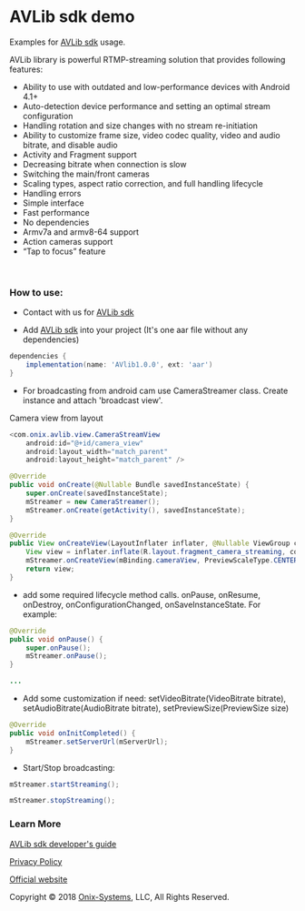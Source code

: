 AVLib sdk demo
============


Examples for [AVLib sdk](https://rtmplib-android.com) usage.


AVLib library is powerful RTMP-streaming solution that provides following features:

* Ability to use with outdated and low-performance devices with Android 4.1+
* Auto-detection device performance and setting an optimal stream configuration
* Handling rotation and size changes with no stream re-initiation
* Ability to customize frame size, video codec quality, video and audio bitrate, and disable audio
* Activity and Fragment support
* Decreasing bitrate when connection is slow
* Switching the main/front cameras
* Scaling types, aspect ratio correction, and full handling lifecycle
* Handling errors
* Simple interface
* Fast performance
* No dependencies
* Armv7a and armv8-64 support
* Action cameras support
* “Tap to focus” feature

<br>

<h3>How to use:</h3>

- Contact with us for [AVLib sdk](https://rtmplib-android.com)

- Add [AVLib sdk](https://rtmplib-android.com) into your project (It's one aar file without any dependencies)

```gradle
dependencies {
	implementation(name: 'AVlib1.0.0', ext: 'aar')
}
```
- For broadcasting from android cam use CameraStreamer class. Create instance and attach 'broadcast view'.

Camera view from layout 

```java
<com.onix.avlib.view.CameraStreamView
    android:id="@+id/camera_view"
    android:layout_width="match_parent"
    android:layout_height="match_parent" />
```


```java
@Override
public void onCreate(@Nullable Bundle savedInstanceState) {
    super.onCreate(savedInstanceState);
    mStreamer = new CameraStreamer();
    mStreamer.onCreate(getActivity(), savedInstanceState);
}
```

```java
@Override
public View onCreateView(LayoutInflater inflater, @Nullable ViewGroup container, @Nullable Bundle savedInstanceState) {
    View view = inflater.inflate(R.layout.fragment_camera_streaming, container, false);
    mStreamer.onCreateView(mBinding.cameraView, PreviewScaleType.CENTER_CROP);
    return view;
}
```

- add some required lifecycle method calls. onPause, onResume, onDestroy, onConfigurationChanged, onSaveInstanceState. For example:


```java
@Override
public void onPause() {
    super.onPause();
    mStreamer.onPause();
}

...
```

- Add some customization if need: setVideoBitrate(VideoBitrate bitrate), setAudioBitrate(AudioBitrate bitrate), setPreviewSize(PreviewSize size)


```java
@Override
public void onInitCompleted() {
    mStreamer.setServerUrl(mServerUrl);
}
```

- Start/Stop broadcasting: 

```java
mStreamer.startStreaming();
```

```java
mStreamer.stopStreaming();
```

<h3>Learn More</h3>

[AVLib sdk developer's guide](AVLib-sdk%20developer's%20guide.pdf)

[Privacy Policy](AVLib-sdk-licence.pdf)

[Official website](https://rtmplib-android.com) 

Copyright © 2018 [Onix-Systems](https://onix-systems.com/), LLC, All Rights Reserved. 
